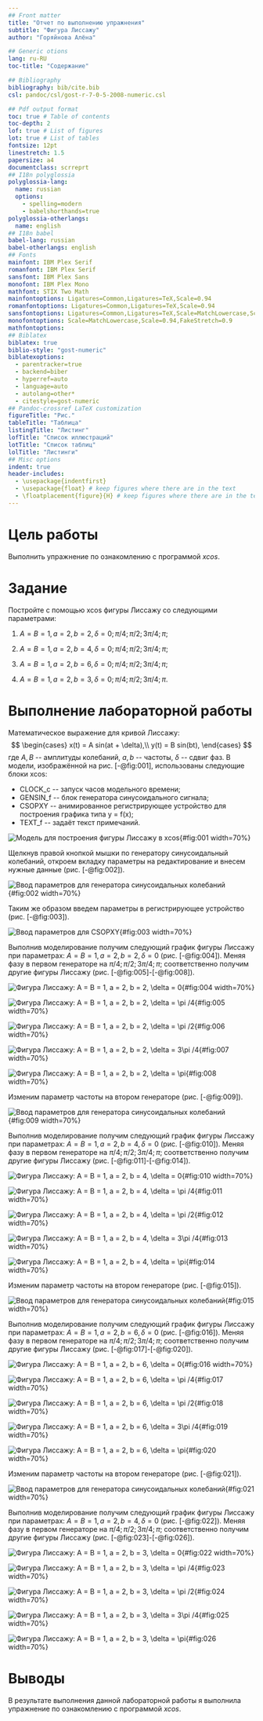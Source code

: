 ```yaml
---
## Front matter
title: "Отчет по выполнению упражнения"
subtitle: "Фигура Лиссажу"
author: "Горяйнова Алёна"

## Generic otions
lang: ru-RU
toc-title: "Содержание"

## Bibliography
bibliography: bib/cite.bib
csl: pandoc/csl/gost-r-7-0-5-2008-numeric.csl

## Pdf output format
toc: true # Table of contents
toc-depth: 2
lof: true # List of figures
lot: true # List of tables
fontsize: 12pt
linestretch: 1.5
papersize: a4
documentclass: scrreprt
## I18n polyglossia
polyglossia-lang:
  name: russian
  options:
	- spelling=modern
	- babelshorthands=true
polyglossia-otherlangs:
  name: english
## I18n babel
babel-lang: russian
babel-otherlangs: english
## Fonts
mainfont: IBM Plex Serif
romanfont: IBM Plex Serif
sansfont: IBM Plex Sans
monofont: IBM Plex Mono
mathfont: STIX Two Math
mainfontoptions: Ligatures=Common,Ligatures=TeX,Scale=0.94
romanfontoptions: Ligatures=Common,Ligatures=TeX,Scale=0.94
sansfontoptions: Ligatures=Common,Ligatures=TeX,Scale=MatchLowercase,Scale=0.94
monofontoptions: Scale=MatchLowercase,Scale=0.94,FakeStretch=0.9
mathfontoptions:
## Biblatex
biblatex: true
biblio-style: "gost-numeric"
biblatexoptions:
  - parentracker=true
  - backend=biber
  - hyperref=auto
  - language=auto
  - autolang=other*
  - citestyle=gost-numeric
## Pandoc-crossref LaTeX customization
figureTitle: "Рис."
tableTitle: "Таблица"
listingTitle: "Листинг"
lofTitle: "Список иллюстраций"
lotTitle: "Список таблиц"
lolTitle: "Листинги"
## Misc options
indent: true
header-includes:
  - \usepackage{indentfirst}
  - \usepackage{float} # keep figures where there are in the text
  - \floatplacement{figure}{H} # keep figures where there are in the text
---
```


# Цель работы

Выполнить упражнение по ознакомлению с программой *xcos*.

# Задание

Постройте с помощью xcos фигуры Лиссажу со следующими параметрами:

1) $A = B = 1, a = 2, b = 2, \, \delta = 0; \, \pi/4; \, \pi/2; \,  3\pi/4;\,  \pi;$

2) $A = B = 1, a = 2, b = 4, \, \delta = 0; \, \pi/4; \, \pi/2; \, 3\pi/4; \, \pi;$

3) $A = B = 1, a = 2, b = 6, \, \delta = 0; \, \pi/4; \, \pi/2; \, 3π/4; \, π;$

4) $A = B = 1, a = 2, b = 3, \, \delta = 0; \, \pi/4; \, \pi/2; \, 3\pi/4; \, \pi.$

# Выполнение лабораторной работы

Математическое выражение для кривой Лиссажу:
$$
\begin{cases}
  x(t) = A sin(at + \delta),\\
  y(t) = B sin(bt),
\end{cases}
$$
где $A, B$ -- амплитуды колебаний, $a, b$ -- частоты, $\delta$ -- сдвиг фаз.
В модели, изображённой на рис. [-@fig:001], использованы следующие блоки xcos:
- CLOCK_c -- запуск часов модельного времени;
- GENSIN_f -- блок генератора синусоидального сигнала;
- CSOPXY -- анимированное регистрирующее устройство для построения графика
типа y = f(x);
- TEXT_f -- задаёт текст примечаний.

![Модель для построения фигуры Лиссажу в xcos](image/1.png){#fig:001 width=70%}

Щелкнув правой кнопкой мышки по генератору синусоидальный колебаний, откроем вкладку параметры на редактирование и внесем нужные данные (рис. [-@fig:002]). 

![Ввод параметров для генератора синусоидальных колебаний](image/2.png){#fig:002 width=70%}

Таким же образом введем параметры в регистрирующее устройство (рис. [-@fig:003]).

![Ввод параметров для CSOPXY](image/3.png){#fig:003 width=70%}

Выполнив моделирование получим следующий график фигуры Лиссажу при параметрах: $A = B = 1, a = 2, b = 2, \delta = 0$ (рис. [-@fig:004]). Меняя фазу в первом генераторе на $\pi/4; \, \pi/2; \,  3\pi/4;\,  \pi;$ соответственно получим другие фигуры Лиссажу (рис. [-@fig:005]-[-@fig:008]).

![Фигура Лиссажу: $A = B = 1, a = 2, b = 2, \delta = 0$](image/4.png){#fig:004 width=70%}

![Фигура Лиссажу: $A = B = 1, a = 2, b = 2, \delta = \pi /4$](image/5.png){#fig:005 width=70%}

![Фигура Лиссажу: $A = B = 1, a = 2, b = 2, \delta = \pi /2$](image/6.png){#fig:006 width=70%}

![Фигура Лиссажу: $A = B = 1, a = 2, b = 2, \delta = 3\pi /4$](image/7.png){#fig:007 width=70%}

![Фигура Лиссажу: $A = B = 1, a = 2, b = 2, \delta = \pi$](image/8.png){#fig:008 width=70%}

Изменим параметр частоты на втором генераторе (рис. [-@fig:009]).

![Ввод параметров для генератора синусоидальных колебаний](image/9.png){#fig:009 width=70%}

Выполнив моделирование получим следующий график фигуры Лиссажу при параметрах: $A = B = 1, a = 2, b = 4, \delta = 0$ (рис. [-@fig:010]). Меняя фазу в первом генераторе на $\pi/4; \, \pi/2; \,  3\pi/4;\,  \pi;$ соответственно получим другие фигуры Лиссажу (рис. [-@fig:011]-[-@fig:014]).

![Фигура Лиссажу: $A = B = 1, a = 2, b = 4, \delta = 0$](image/10.png){#fig:010 width=70%}

![Фигура Лиссажу: $A = B = 1, a = 2, b = 4, \delta = \pi /4$](image/11.png){#fig:011 width=70%}

![Фигура Лиссажу: $A = B = 1, a = 2, b = 4, \delta = \pi /2$](image/12.png){#fig:012 width=70%}

![Фигура Лиссажу: $A = B = 1, a = 2, b = 4, \delta = 3\pi /4$](image/13.png){#fig:013 width=70%}

![Фигура Лиссажу: $A = B = 1, a = 2, b = 4, \delta = \pi$](image/14.png){#fig:014 width=70%}

Изменим параметр частоты на втором генераторе (рис. [-@fig:015]).

![Ввод параметров для генератора синусоидальных колебаний](image/15.png){#fig:015 width=70%}

Выполнив моделирование получим следующий график фигуры Лиссажу при параметрах: $A = B = 1, a = 2, b = 6, \delta = 0$ (рис. [-@fig:016]). Меняя фазу в первом генераторе на $\pi/4; \, \pi/2; \,  3\pi/4;\,  \pi;$ соответственно получим другие фигуры Лиссажу (рис. [-@fig:017]-[-@fig:020]).

![Фигура Лиссажу: $A = B = 1, a = 2, b = 6, \delta = 0$](image/16.png){#fig:016 width=70%}

![Фигура Лиссажу: $A = B = 1, a = 2, b = 6, \delta = \pi /4$](image/17.png){#fig:017 width=70%}

![Фигура Лиссажу: $A = B = 1, a = 2, b = 6, \delta = \pi /2$](image/18.png){#fig:018 width=70%}

![Фигура Лиссажу: $A = B = 1, a = 2, b = 6, \delta = 3\pi /4$](image/19.png){#fig:019 width=70%}

![Фигура Лиссажу: $A = B = 1, a = 2, b = 6, \delta = \pi$](image/20.png){#fig:020 width=70%}

Изменим параметр частоты на втором генераторе (рис. [-@fig:021]).

![Ввод параметров для генератора синусоидальных колебаний](image/21.png){#fig:021 width=70%}

Выполнив моделирование получим следующий график фигуры Лиссажу при параметрах: $A = B = 1, a = 2, b = 4, \delta = 0$ (рис. [-@fig:022]). Меняя фазу в первом генераторе на $\pi/4; \, \pi/2; \,  3\pi/4;\,  \pi;$ соответственно получим другие фигуры Лиссажу (рис. [-@fig:023]-[-@fig:026]).

![Фигура Лиссажу: $A = B = 1, a = 2, b = 3, \delta = 0$](image/22.png){#fig:022 width=70%}

![Фигура Лиссажу: $A = B = 1, a = 2, b = 3, \delta = \pi /4$](image/23.png){#fig:023 width=70%}

![Фигура Лиссажу: $A = B = 1, a = 2, b = 3, \delta = \pi /2$](image/24.png){#fig:024 width=70%}

![Фигура Лиссажу: $A = B = 1, a = 2, b = 3, \delta = 3\pi /4$](image/25.png){#fig:025 width=70%}

![Фигура Лиссажу: $A = B = 1, a = 2, b = 3, \delta = \pi$](image/26.png){#fig:026 width=70%}

# Выводы

В результате выполнения данной лабораторной работы я выполнила упражнение по ознакомлению с программой *xcos*.
